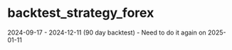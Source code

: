 # backtest_strategy_forex

2024-09-17 - 2024-12-11 (90 day backtest) - Need to do it again on 2025-01-11
